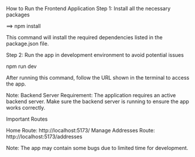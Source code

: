 How to Run the Frontend Application
Step 1: Install all the necessary packages

==> npm install

This command will install the required dependencies listed in the package.json file.

Step 2: Run the app in development environment to avoid potential issues

npm run dev

After running this command, follow the URL shown in the terminal to access the app.

Note:
Backend Server Requirement: The application requires an active backend server. Make sure the backend server is running to ensure the app works correctly.

Important Routes

Home Route: http://localhost:5173/
Manage Addresses Route: http://localhost:5173/addresses

Note:
The app may contain some bugs due to limited time for development.
